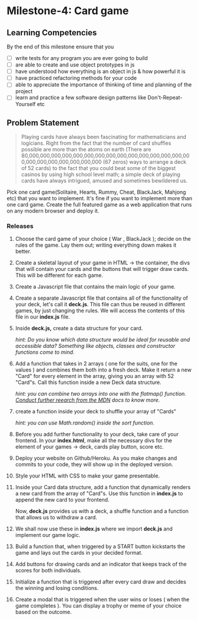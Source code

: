 # Milestone-4: Card game

## Learning Competencies
By the end of this milestone ensure that you
 - [ ] write tests for any program you are ever going to build
 - [ ] are able to create and use object prototypes in js
 - [ ] have understood how everything is an object in js & how powerful it is
 - [ ] have practiced refactoring methods for your code
 - [ ] able to appreciate the importance of thinking of time and planning of the project
 - [ ] learn and practice a few software design patterns like Don't-Repeat-Yourself etc

## Problem Statement
> Playing cards have always been fascinating for mathematicians and logicians. Right from the fact that the number of card shuffles possible are more than the atoms on earth (There are 80,000,000,000,000,000,000,000,000,000,000,000,000,000,000,000,000,000,000,000,000,000,000 (67 zeros) ways to arrange a deck of 52 cards) to the fact that you could beat some of the biggest casinos by using high school level math; a simple deck of playing cards have always intrigued, amused and sometimes bewildered us.

Pick one card game(Solitaire, Hearts, Rummy, Cheat, BlackJack, Mahjong etc) that you want to implement. It's fine if you want to implement more than one card game. Create the full featured game as a web application that runs on any modern browser and deploy it.

### Releases

1. Choose the card game of your choice ( War , BlackJack ); decide on the rules of the game. Lay them out; writing everything down makes it better. 
2. Create a skeletal layout of your game in HTML → the container, the divs that will contain your cards and the buttons that will trigger draw cards. This will be different for each game. 
3. Create a Javascript file that contains the main logic of your game. 
4. Create a separate Javascript file that contains all of the functionality of your deck, let's call it **deck.js**. This file can thus be reused in different games, by just changing the rules. We will access the contents of this file in our **index.js** file. 
5. Inside **deck.js,**  create a data structure for your card. 
    
    *hint: Do you know which data structure would be ideal for reusable and accessible data? Something like objects, classes and constructor functions come to mind.*    
    
6. Add a function that takes in 2 arrays ( one for the suits, one for the values ) and combines them both into a fresh deck. Make it return a new "Card" for every element in the array, giving you an array with 52 "Card"s. Call this function inside a new Deck data structure. 
    
    *hint: you can combine two arrays into one with the flatmap() function. [Conduct further reearch from the MDN](https://developer.mozilla.org/en-US/docs/Web/JavaScript/Reference/Global_Objects/Array/flatMap)  docs to know more.* 
    
7. create a function inside your deck to shuffle your array of "Cards" 
    
    *hint: you can use Math.random() inside the sort function.* 
    
8. Before you add further functionality to your deck, take care of your frontend. 
In your **index.html**, make all the necessary divs for the element of your games → deck, cards play button, score etc.  
9. Deploy your website on Github/Heroku. As you make changes and commits to your code, they will show up in the deployed version.  
10. Style your HTML with CSS to make your game presentable. 
11. Inside your Card data structure, add a function that dynamically renders a new card from the array of "Card"s.  Use this function in **index.js** to append the new card to your frontend. 
    
    Now, **deck.js** provides us with  a deck, a shuffle function and a function that allows us to withdraw a card. 
    
12. We shall now use these in **index.js**  where we import **deck.js** and implement our game logic.
13. Build a function that, when triggered by a START button kickstarts the game and lays out the cards in your decided format. 
14. Add buttons for drawing cards and an indicator that keeps track of the scores for both individuals. 
15. Initialize a function that is triggered after every card draw and decides the winning and losing conditions.
16. Create a modal that is triggered when the user wins or loses ( when the game completes ). You can display a trophy or meme of your choice based on the outcome. 
